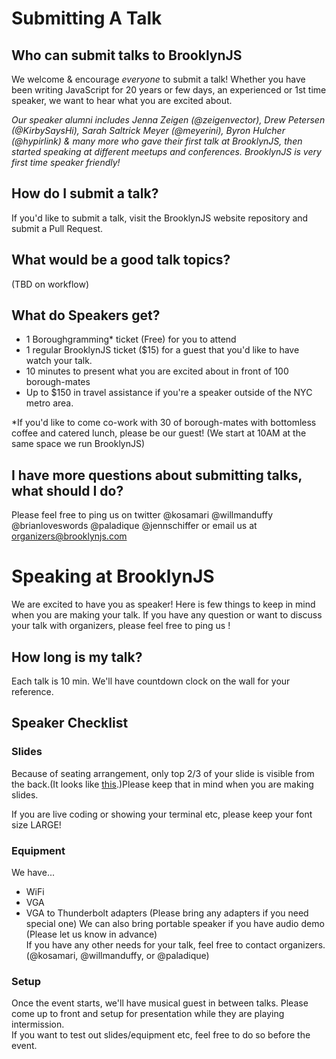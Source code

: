 # Submitting A Talk

## Who can submit talks to BrooklynJS
We welcome & encourage _everyone_ to submit a talk!
Whether you have been writing JavaScript for 20 years or few days, an experienced or 1st time speaker, we want to hear what you are excited about.

*Our speaker alumni includes Jenna Zeigen (@zeigenvector), Drew Petersen (@KirbySaysHi), Sarah Saltrick Meyer (@meyerini), Byron Hulcher (@hypirlink) & many more who gave their first talk at BrooklynJS, then started speaking at different meetups and conferences. BrooklynJS is very first time speaker friendly!*

## How do I submit a talk?
If you'd like to submit a talk, visit the BrooklynJS website repository and submit a Pull Request.

## What would be a good talk topics?
(TBD on workflow)

## What do Speakers get?
- 1 Boroughgramming* ticket (Free) for you to attend
- 1 regular BrooklynJS ticket ($15) for a guest that you'd like to have watch your talk.
- 10 minutes to present what you are excited about in front of 100 borough-mates
- Up to $150 in travel assistance if you're a speaker outside of the NYC metro area.

*If you'd like to come co-work with 30 of borough-mates with bottomless coffee and catered lunch, please be our guest! (We start at 10AM at the same space we run BrooklynJS)

## I have more questions about submitting talks, what should I do?
Please feel free to ping us on twitter @kosamari @willmanduffy @brianloveswords @paladique @jennschiffer  or email us at organizers@brooklynjs.com


# Speaking at BrooklynJS
We are excited to have you as speaker! Here is few things to keep in mind when you are making your talk. If you have any question or want to discuss your talk with organizers, please feel free to ping us !

## How long is my talk?
Each talk is 10 min. We'll have countdown clock on the wall for your reference.

## Speaker Checklist
### Slides
Because of seating arrangement, only top 2/3 of your slide is visible from the back.(It looks like [this](https://twitter.com/anthonyserious/status/545765946645020672).)Please keep that in mind when you are making slides.

If you are live coding or showing your terminal etc, please keep your font size LARGE!

### Equipment
We have...
- WiFi
- VGA
- VGA to Thunderbolt adapters (Please bring any adapters if you need special one)
We can also bring portable speaker if you have audio demo (Please let us know in advance)  
If you have any other needs for your talk, feel free to contact organizers. (@kosamari, @willmanduffy, or @paladique)

### Setup
Once the event starts, we'll have musical guest in between talks. Please come up to front and setup for presentation while they are playing intermission.  
If you want to test out slides/equipment etc, feel free to do so before the event.
